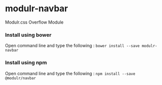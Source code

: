 # modulr-navbar

Modulr.css Overflow Module

### Install using bower
Open command line and type the following : ``` bower install --save modulr-navbar ```

### Install using npm
Open command line and type the following : ``` npm install --save @modulr/navbar ```
